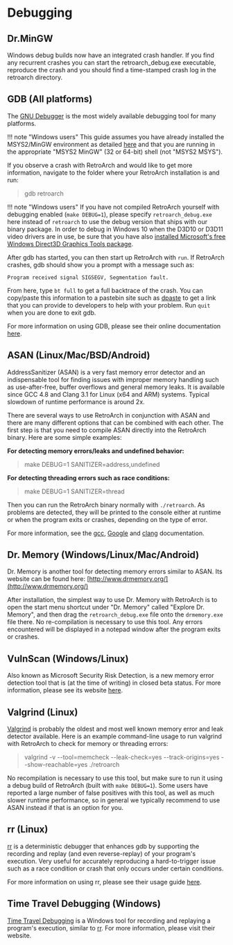 # Debugging

## Dr.MinGW

Windows debug builds now have an integrated crash handler.
If you find any recurrent crashes you can start the retroarch_debug.exe executable, reproduce the crash and you should find a time-stamped crash log in the retroarch directory.

## GDB (All platforms)

The [GNU Debugger](https://www.gnu.org/software/gdb/) is the most widely available debugging tool for many platforms.

!!! note "Windows users"
    This guide assumes you have already installed the MSYS2/MinGW environment as detailed [here](../../compilation/windows/) and that you are running in the appropriate "MSYS2 MinGW" (32 or 64-bit) shell (not "MSYS2 MSYS").

If you observe a crash with RetroArch and would like to get more information, navigate to the folder where your RetroArch installation is and run:

> gdb retroarch

!!! note "Windows users"
    If you have not compiled RetroArch yourself with debugging enabled (`make DEBUG=1`), please specify `retroarch_debug.exe` here instead of `retroarch` to use the debug version that ships with our binary package. In order to debug in Windows 10 when the D3D10 or D3D11 video drivers are in use, be sure that you have also [installed Microsoft's free Windows Direct3D Graphics Tools package](https://docs.microsoft.com/en-us/windows/uwp/gaming/use-the-directx-runtime-and-visual-studio-graphics-diagnostic-features).

After gdb has started, you can then start up RetroArch with `run`. If RetroArch crashes, gdb should show you a prompt with a message such as:

`Program received signal SIGSEGV, Segmentation fault.`

From here, type `bt full` to get a full backtrace of the crash. You can copy/paste this information to a pastebin site such as [dpaste](http://www.dpaste.com/) to get a link that you can provide to developers to help with your problem. Run `quit` when you are done to exit gdb.

For more information on using GDB, please see their online documentation [here](https://sourceware.org/gdb/current/onlinedocs/gdb/).

## ASAN (Linux/Mac/BSD/Android)

AddressSanitizer (ASAN) is a very fast memory error detector and an indispensable tool for finding issues with improper memory handling such as use-after-free, buffer overflows and general memory leaks. It is available since GCC 4.8 and Clang 3.1 for Linux (x64 and ARM) systems. Typical slowdown of runtime performance is around 2x.

There are several ways to use RetroArch in conjunction with ASAN and there are many different options that can be combined with each other. The first step is that you need to compile ASAN directly into the RetroArch binary. Here are some simple examples:

**For detecting memory errors/leaks and undefined behavior:**
> make DEBUG=1 SANITIZER=address,undefined

**For detecting threading errors such as race conditions:**
> make DEBUG=1 SANITIZER=thread

Then you can run the RetroArch binary normally with `./retroarch`. As problems are detected, they will be printed to the console either at runtime or when the program exits or crashes, depending on the type of error.

For more information, see the [gcc](https://gcc.gnu.org/onlinedocs/gcc/Instrumentation-Options.html), [Google](https://github.com/google/sanitizers/wiki/AddressSanitizer) and [clang](https://clang.llvm.org/docs/) documentation.

## Dr. Memory (Windows/Linux/Mac/Android)

Dr. Memory is another tool for detecting memory errors similar to ASAN. Its website can be found here: [http://www.drmemory.org/](http://www.drmemory.org/)

After installation, the simplest way to use Dr. Memory with RetroArch is to open the start menu shortcut under "Dr. Memory" called "Explore Dr. Memory", and then drag the `retroarch_debug.exe` file onto the `drmemory.exe` file there. No re-compilation is necessary to use this tool. Any errors encountered will be displayed in a notepad window after the program exits or crashes.

## VulnScan (Windows/Linux)

Also known as Microsoft Security Risk Detection, is a new memory error detection tool that is (at the time of writing) in closed beta status. For more information, please see its website [here](https://www.microsoft.com/en-us/security-risk-detection/).

## Valgrind (Linux)

[Valgrind](http://valgrind.org/) is probably the oldest and most well known memory error and leak detector available. Here is an example command-line usage to run valgrind with RetroArch to check for memory or threading errors:

> valgrind -v --tool=memcheck --leak-check=yes --track-origins=yes --show-reachable=yes ./retroarch

No recompilation is necessary to use this tool, but make sure to run it using a debug build of RetroArch (built with `make DEBUG=1`). Some users have reported a large number of false positives with this tool, as well as much slower runtime performance, so in general we typically recommend to use ASAN instead if that is an option for you.

## rr (Linux)

[rr](http://rr-project.org/) is a deterministic debugger that enhances gdb by supporting the recording and replay (and even reverse-replay) of your program's execution. Very useful for accurately reproducing a hard-to-trigger issue such as a race condition or crash that only occurs under certain conditions.

For more information on using rr, please see their usage guide [here](https://github.com/mozilla/rr/wiki/Usage).

## Time Travel Debugging (Windows)

[Time Travel Debugging](https://docs.microsoft.com/en-us/windows-hardware/drivers/debugger/time-travel-debugging-overview) is a Windows tool for recording and replaying a program's execution, similar to [rr](http://rr-project.org/). For more information, please visit their website.
